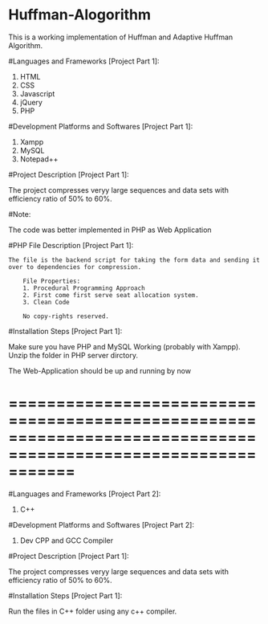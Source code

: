 # Huffman-Alogorithm
This is a working implementation of Huffman and Adaptive Huffman Algorithm.


#Languages and Frameworks [Project Part 1]:

1. HTML
2. CSS 
3. Javascript
4. jQuery
5. PHP

#Development Platforms and Softwares [Project Part 1]:

1. Xampp
2. MySQL
3. Notepad++

#Project Description [Project Part 1]:

  The project compresses veryy large sequences and data sets with efficiency ratio of 50% to 60%.

#Note: 
    
   The code was better implemented in PHP as Web Application

#PHP File Description [Project Part 1]:

    The file is the backend script for taking the form data and sending it over to dependencies for compression.
		
		File Properties:
		1. Procedural Programming Approach
		2. First come first serve seat allocation system. 
		3. Clean Code
		
		No copy-rights reserved.
		
#Installation Steps [Project Part 1]:

  Make sure you have PHP and MySQL Working (probably with Xampp).
  Unzip the folder in PHP server dirctory.
  
  The Web-Application should be up and running by now
  
  
===============================================================================================================
===============================================================================================================
  
#Languages and Frameworks [Project Part 2]:

1. C++

#Development Platforms and Softwares [Project Part 2]:

1. Dev CPP and GCC Compiler

#Project Description [Project Part 1]:

  The project compresses veryy large sequences and data sets with efficiency ratio of 50% to 60%.
		
#Installation Steps [Project Part 1]:

 Run the files in C++ folder using any c++ compiler.
